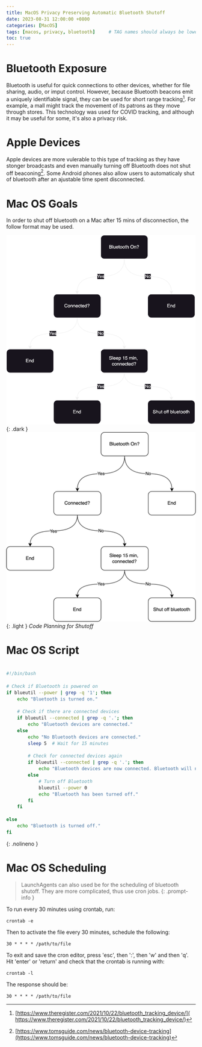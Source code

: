 ```yaml
---
title: MacOS Privacy Preserving Automatic Bluetooth Shutoff
date: 2023-08-31 12:00:00 +0800
categories: [MacOS]
tags: [macos, privacy, bluetooth]     # TAG names should always be lowercase
toc: true
---
```


# Bluetooth Exposure

Bluetooth is useful for quick connections to other devices, whether for file sharing, audio, or imput control. However, because Bluetooth beacons emit a uniquely identifiable signal, they can be used for short range tracking[^Footnote-1]. For example, a mall might track the movement of its patrons as they move through stores. This technology was used for COVID tracking, and although it may be useful for some, it's also a privacy risk. 

# Apple Devices

Apple devices are more vulerable to this type of tracking as they have stonger broadcasts and even manually turning off Bluetooth does not shut off beaconing[^Footnote-2]. Some Android phones also allow users to automaticaly shut of bluetooth after an ajustable time spent disconnected. 

# Mac OS Goals

In order to shut off bluetooth on a Mac after 15 mins of disconnection, the follow format may be used. 

![Dark View](https://raw.githubusercontent.com/ColoursofOSINT/ColoursofOSINT.github.io/master/assets/img/images/Bluetooth.png){: .dark }
![Light View](https://raw.githubusercontent.com/ColoursofOSINT/ColoursofOSINT.github.io/master/assets/img/images/Bluetooth.drawio.png){: .light }
_Code Planning for Shutoff_

# Mac OS Script
```bash

#!/bin/bash

# Check if Bluetooth is powered on
if blueutil --power | grep -q '1'; then
    echo "Bluetooth is turned on."

    # Check if there are connected devices
    if blueutil --connected | grep -q '.'; then
        echo "Bluetooth devices are connected."
    else
        echo "No Bluetooth devices are connected."
        sleep 5  # Wait for 15 minutes
        
        # Check for connected devices again
        if blueutil --connected | grep -q '.'; then
            echo "Bluetooth devices are now connected. Bluetooth will not be turned off."
        else
            # Turn off Bluetooth
            blueutil --power 0
            echo "Bluetooth has been turned off."
        fi
    fi

else
    echo "Bluetooth is turned off."
fi

```
{: .nolineno }

# Mac OS Scheduling 
> LaunchAgents can also used be for the scheduling of bluetooth shutoff. They are more complicated, thus use cron jobs.
{: .prompt-info }

To run every 30 minutes using crontab, run: 

```
crontab -e
```
Then to activate the file every 30 minutes, schedule the following:

```
30 * * * * /path/to/file
```

To exit and save the cron editor, press 'esc', then ':', then 'w' and then 'q'. Hit 'enter' or 'return' and check that the crontab is running with:


```
crontab -l
```

The response should be: 

```
30 * * * * /path/to/file
```

[^Footnote-1]: [https://www.theregister.com/2021/10/22/bluetooth_tracking_device/]( https://www.theregister.com/2021/10/22/bluetooth_tracking_device/)
[^Footnote-2]: [https://www.tomsguide.com/news/bluetooth-device-tracking](https://www.tomsguide.com/news/bluetooth-device-tracking)
